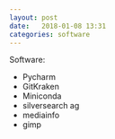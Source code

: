 ```yaml
---
layout: post
date:   2018-01-08 13:31
categories: software
---
```


Software:

* Pycharm
* GitKraken
* Miniconda
* silversearch ag
* mediainfo
* gimp

